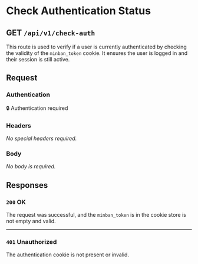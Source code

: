 # Check Authentication Status

<h2><span class="color-get">GET</spam> <code>/api/v1/check-auth</code></h2>

This route is used to verify if a user is currently authenticated by checking the validity of the `minban_token` cookie. It ensures the user is logged in and their session is still active.

## Request

### Authentication
🔒 Authentication required

### Headers
_No special headers required._

### Body
_No body is required._

## Responses

### `200` OK

The request was successful, and the `minban_token` is in the cookie store is not empty and valid.

---

### `401` Unauthorized

The authentication cookie is not present or invalid.
